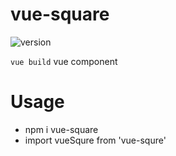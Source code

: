 # vue-square

![version](https://img.shields.io/npm/v/vue-square?style=plastic)

`vue build` vue component
# Usage
* npm i vue-square
* import vueSqure from 'vue-squre'
